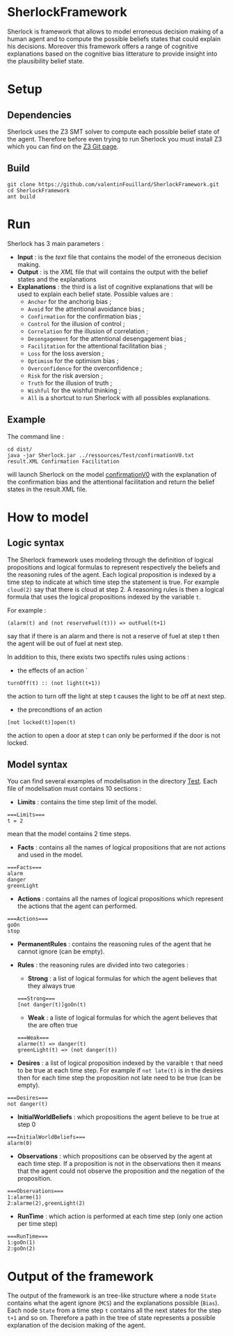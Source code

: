 # SherlockFramework

Sherlock is framework that allows to model erroneous decision making of a human agent and to compute the possible beliefs states that could explain his decisions. Moreover this framework offers a range of cognitive explanations based on the  cognitive bias litterature to provide insight into the plausibility belief state.

# Setup

## Dependencies

Sherlock uses the Z3 SMT solver to compute each possible belief state of the agent. Therefore before even trying to run Sherlock you must install Z3 which you can find on the [Z3 Git page](https://github.com/Z3Prover/z3). 

## Build
```
git clone https://github.com/valentinFouillard/SherlockFramework.git
cd SherlockFramework
ant build
```

# Run 

Sherlock has 3 main parameters :

- **Input** : is the *text* file that contains the model of the erroneous decision making.
- **Output** : is the *XML* file that will contains the output with the belief states and the explanations
- **Explanations** : the third is a list of cognitive explanations that will be used to explain each belief state. Possible values are :
  - `Anchor` for the anchorig bias ;
  - `Avoid` for the attentional avoidance bias ;
  - `Confirmation` for the confirmation bias ;
  - `Control` for the illusion of control ;
  - `Correlation` for the illusion of correlation ;
  - `Desengagement` for the attentional desengagement bias ;
  - `Facilitation` for the attentional facilitation bias ;
  - `Loss` for the loss aversion ;
  - `Optimism` for the optimism bias ;
  - `Overconfidence` for the overconfidence ;
  - `Risk` for the risk aversion ;
  - `Truth` for the illusion of truth ;
  - `Wishful` for the wishful thinking ; 
  - `All` is a shortcut to run Sherlock with all possibles explanations. 

## Example
The command line :

```
cd dist/
java -jar Sherlock.jar ../ressources/Test/confirmationV0.txt result.XML Confirmation Facilitation
```

will launch Sherlock on the model [confirmationV0](ressources/Test/confirmationV0.txt) with the explanation of the confirmation bias and the attentional facilitation and return the belief states in the result.XML file.

# How to model
## Logic syntax
The Sherlock framework uses modeling through  the definition of logical propositions and logical formulas to represent respectively the beliefs and the reasoning rules of the agent. Each logical proposition is indexed by a time step to indicate at which time step the statement is true. For example `cloud(2)` say that there is cloud at step 2. A reasoning rules is then a logical formula that uses the logical propositions indexed by the variable `t`. 

For example :
```
(alarm(t) and (not reserveFuel(t))) => outFuel(t+1)
```
say that if there is an alarm and there is not a reserve of fuel at step t then the agent will be out of fuel at next step.

In addition to this, there exists two spectifs rules using actions :
- the effects of an action `
```
turnOff(t) :: (not light(t+1))
```
the action to turn off the light at step t causes the light to be off at next step.
- the precondtions of an action
```
[not locked(t)]open(t)
```
the action to open a door at step t can only be performed if the door is not locked.

## Model syntax
You can find several examples of modelisation in the directory [Test](ressources/Test/). Each file of modelisation must contains 10 sections :
- **Limits** : contains the time step limit of the model.
```
===Limits===
t = 2
```
mean that the model contains 2 time steps.
- **Facts** : contains all the names of logical propositions that are not actions and used in the model.
```
===Facts===
alarm 
danger 
greenLight
```
- **Actions** : contains all the names of logical propositions which represent the actions that the agent can performed.
```
===Actions===
goOn
stop
```
- **PermanentRules** : contains the reasoning rules of the agent that he cannot ignore (can be empty).

- **Rules** : the reasoning rules are divided into two categories :
  - **Strong** : a list of logical formulas for which the agent believes that they always true
  ```
  ===Strong===
  [not danger(t)]goOn(t)
  ```
  - **Weak** : a liste of logical formulas for which the agent believes that the are often true
  ```
  ===Weak===
  alarme(t) => danger(t)
  greenLight(t) => (not danger(t))
  ```
- **Desires** : a list of logical proposition indexed by the varaible ``t`` that need to be true at each time step. For example if ``not late(t)`` is in the desires then for each time step the proposition not late need to be true (can be empty).
```
===Desires===
not danger(t)
```
- **InitialWorldBeliefs** : which propositions the agent believe to be true at step 0 
```
===InitialWorldBeliefs===
alarm(0)
```
- **Observations** : which propositions can be observed by the agent at each time step. If a proposition is not in the observations then it means that the agent could not observe the proposition and the negation of the proposition.
```
===Observations===
1:alarme(1)
2:alarme(2),greenLight(2)
```
- **RunTime** : which action is performed at each time step (only one action per time step)
```
===RunTime===
1:goOn(1)
2:goOn(2)
```

# Output of the framework

The output of the framework is an tree-like structure where a node ``State`` contains what the agent ignore (``MCS``) and the explanations possible (``Bias``). Each node ``State`` from a time step ``t`` contains all the next states for the step ``t+1`` and so on. Therefore a path in the tree of state represents a possible explanation of the decision making of the agent.  
